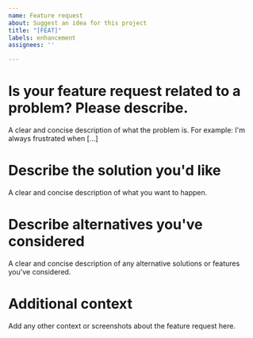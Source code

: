 ```yaml
---
name: Feature request
about: Suggest an idea for this project
title: "[FEAT]"
labels: enhancement
assignees: ''

---
```


Is your feature request related to a problem? Please describe.
==============================================================
A clear and concise description of what the problem is. For example:
I'm always frustrated when [...]

Describe the solution you'd like
================================
A clear and concise description of what you want to happen.

Describe alternatives you've considered
=======================================
A clear and concise description of any alternative solutions or features
you've considered.

Additional context
==================
Add any other context or screenshots about the feature request here.
